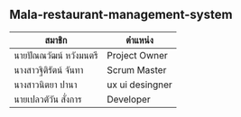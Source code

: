 Mala-restaurant-management-system
-------------------------------------------------------------                                                            
| สมาชิก                          | ตำแหน่ง                   |
|---------------------------------|----------------------------|
| นายปัณณวัฒน์ หวังมนตรี              | Project Owner  |
| นางสาวฐิติรัตน์ จันทา       |Scrum Master                            |
| นางสาวนิตยา ปานา           | ux ui desingner                            |
| นายเปลวตัวัน สั่งการ      |  Developer                           |
